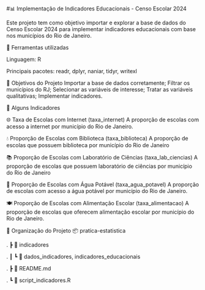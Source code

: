 #📊 Implementação de Indicadores Educacionais - Censo Escolar 2024

Este projeto tem como objetivo importar e explorar a base de dados do Censo Escolar 2024 para implementar indicadores educacionais com base nos municípios do Rio de Janeiro.


🧰 Ferramentas utilizadas

Linguagem: R

Principais pacotes: readr, dplyr, naniar, tidyr, writexl


🎯 Objetivos do Projeto
Importar a base de dados corretamente;
Filtrar os municípios do RJ;
Selecionar as variáveis de interesse;
Tratar as variáveis qualitativas;
Implementar indicadores.


📌 Alguns Indicadores

🌐 Taxa de Escolas com Internet (taxa_internet)
A proporção de escolas com acesso a internet por município do Rio de Janeiro.


💧 Proporção de Escolas com Biblioteca (taxa_biblioteca)
A proporção de escolas que possuem biblioteca por município do Rio de Janeiro


📚 Proporção de Escolas com Laboratório de Ciências (taxa_lab_ciencias)
A proporção de escolas que possuem laboratório de ciências por município do Rio de Janeiro


🧪 Proporção de Escolas com Água Potável (taxa_agua_potavel)
A proporção de escolas com acesso a água potável por município do Rio de Janeiro.


🍽️ Proporção de Escolas com Alimentação Escolar (taxa_alimentacao)
A proporção de escolas que oferecem alimentação escolar por município do Rio de Janeiro.



📁 Organização do Projeto
📦 pratica-estatistica

. ┣ 📂 indicadores

. ┃ ┗ 📄 dados_indicadores, indicadores_educacionais

. ┣ 📜 README.md

. ┗ 📜 script_indicadores.R
